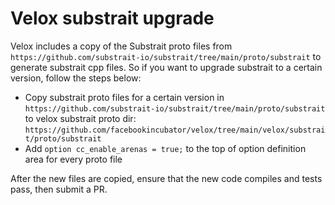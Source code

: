 # Velox substrait upgrade

Velox includes a copy of the Substrait proto files from `https://github.com/substrait-io/substrait/tree/main/proto/substrait` to generate substrait cpp files. So if you want to upgrade substrait to a certain version, follow the steps below:

- Copy substrait proto files for a certain version in `https://github.com/substrait-io/substrait/tree/main/proto/substrait` to velox substrait proto dir: `https://github.com/facebookincubator/velox/tree/main/velox/substrait/proto/substrait`
- Add `option cc_enable_arenas = true;` to the top of option definition area for every proto file

After the new files are copied, ensure that the new code compiles and tests pass, then submit a PR.
